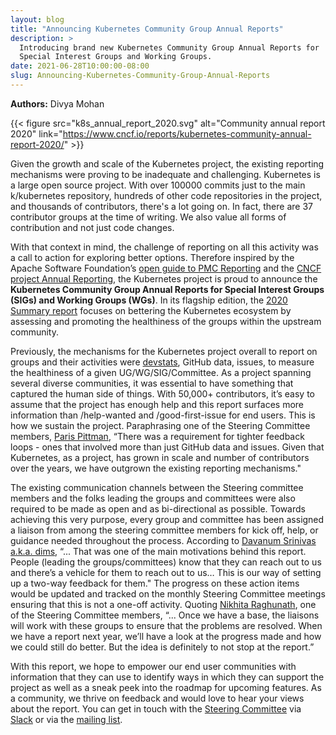 ```yaml
---
layout: blog
title: "Announcing Kubernetes Community Group Annual Reports"
description: >
  Introducing brand new Kubernetes Community Group Annual Reports for
  Special Interest Groups and Working Groups.
date: 2021-06-28T10:00:00-08:00
slug: Announcing-Kubernetes-Community-Group-Annual-Reports
---
```


**Authors:** Divya Mohan

{{< figure src="k8s_annual_report_2020.svg" alt="Community annual report 2020" link="https://www.cncf.io/reports/kubernetes-community-annual-report-2020/" >}}

Given the growth and scale of the Kubernetes project, the existing reporting mechanisms were proving to be inadequate and challenging.
Kubernetes is a large open source project. With over 100000 commits just to the main k/kubernetes repository, hundreds of other code
repositories in the project, and thousands of contributors, there's a lot going on. In fact, there are 37 contributor groups at the time of
writing. We also value all forms of contribution and not just code changes.

With that context in mind, the challenge of reporting on all this activity was a call to action for exploring better options. Therefore
inspired by the Apache Software Foundation’s [open guide to PMC Reporting](https://www.apache.org/foundation/board/reporting) and the
[CNCF project Annual Reporting](https://www.cncf.io/cncf-annual-report-2020/), the Kubernetes project is proud to announce the 
**Kubernetes Community Group Annual Reports for Special Interest Groups (SIGs) and Working Groups (WGs)**. In its flagship edition, 
the [2020 Summary report](https://www.cncf.io/reports/kubernetes-community-annual-report-2020/) focuses on bettering the 
Kubernetes ecosystem by assessing and promoting the healthiness of the groups within the upstream community. 

Previously, the mechanisms for the Kubernetes project overall to report on groups and their activities were 
[devstats](https://k8s.devstats.cncf.io/), GitHub data, issues, to measure the healthiness of a given UG/WG/SIG/Committee. As a 
project spanning several diverse communities, it was essential to have something that captured the human side of things. With 50,000+
contributors, it’s easy to assume that the project has enough help and this report surfaces more information than /help-wanted and 
/good-first-issue for end users. This is how we sustain the project. Paraphrasing one of the Steering Committee members, 
[Paris Pittman](https://github.com/parispittman), “There was a requirement for tighter feedback loops - ones that involved more than just
GitHub data and issues. Given that Kubernetes, as a project, has grown in scale and number of contributors over the years, we have 
outgrown the existing reporting mechanisms."

The existing communication channels between the Steering committee members and the folks leading the groups and committees were also required
to be made as open and as bi-directional as possible. Towards achieving this very purpose, every group and committee has been assigned a
liaison from among the steering committee members for kick off, help, or guidance needed throughout the process. According to 
[Davanum Srinivas a.k.a. dims](https://github.com/dims), “... That was one of the main motivations behind this report. People (leading the
groups/committees) know that they can reach out to us and there’s a vehicle for them to reach out to us… This is our way of setting up a
two-way feedback for them." The progress on these action items would be updated and tracked on the monthly Steering Committee meetings
ensuring that this is not a one-off activity. Quoting [Nikhita Raghunath](https://github.com/nikhita), one of the Steering Committee members,
“... Once we have a base, the liaisons will work with these groups to ensure that the problems are resolved. When we have a report next year, 
we’ll have a look at the progress made and how we could still do better. But the idea is definitely to not stop at the report.”

With this report, we hope to empower our end user communities with information that they can use to identify ways in which they can support
the project as well as a sneak peek into the roadmap for upcoming features. As a community, we thrive on feedback and would love to hear your
views about the report. You can get in touch with the [Steering Committee](https://github.com/kubernetes/steering#contact) via 
[Slack](https://kubernetes.slack.com/messages/steering-committee) or via the [mailing list](steering@kubernetes.io).
